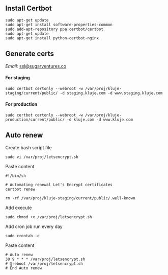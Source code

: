 ## Install Certbot
```
sudo apt-get update
sudo apt-get install software-properties-common
sudo add-apt-repository ppa:certbot/certbot
sudo apt-get update
sudo apt-get install python-certbot-nginx 
```

## Generate certs

*Email:* ssl@sugarventures.co

#### For staging
```
sudo certbot certonly --webroot -w /var/proj/kluje-staging/current/public/ -d staging.kluje.com -d www.staging.kluje.com
```

#### For production
```
sudo certbot certonly --webroot -w /var/proj/kluje-production/current/public/ -d kluje.com -d www.kluje.com
```

## Auto renew
Create bash script file
```
sudo vi /var/proj/letsencrypt.sh
```
Paste content
```
#!/bin/sh

# Automating renewal Let's Encrypt certificates
certbot renew

rm -rf /var/proj/kluje-staging/current/public/.well-known
```
Add execute
```
sudo chmod +x /var/proj/letsencrypt.sh
```
Add cron job run every day
```
sudo crontab -e
```
Paste content
```
# Auto renew
30 9 * * * /var/proj/letsencrypt.sh
# @reboot /var/proj/letsencrypt.sh
# End Auto renew
```